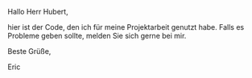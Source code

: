 Hallo Herr Hubert,

hier ist der Code, den ich für meine Projektarbeit genutzt habe. Falls es Probleme geben sollte, melden Sie sich gerne bei mir.

Beste Grüße,


Eric
